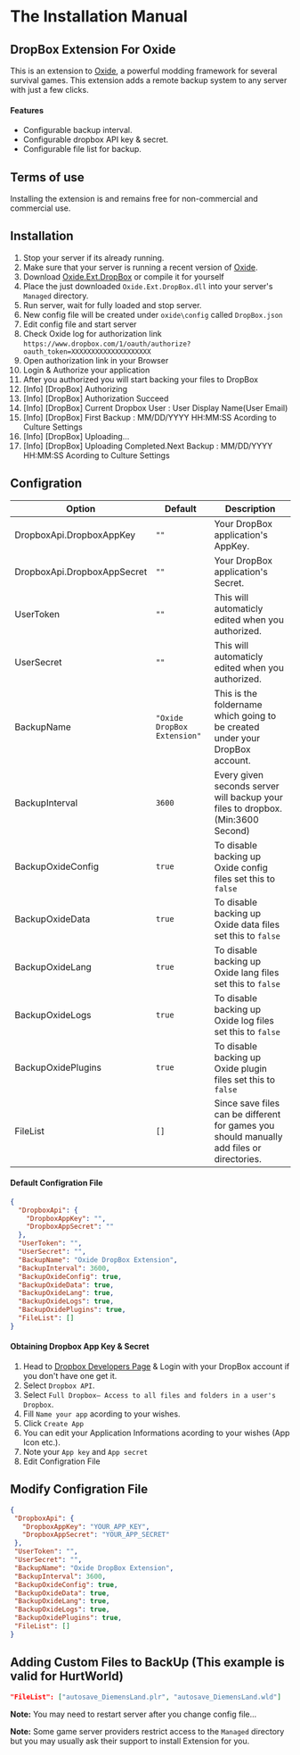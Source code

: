 # The Installation Manual
## DropBox Extension For Oxide
This is an extension to [Oxide](http://www.oxidemod.org), a powerful modding framework for several survival games.
This extension adds a remote backup system to any server with just a few clicks.

#### Features
* Configurable backup interval.
* Configurable dropbox API key & secret.
* Configurable file list for backup.

## Terms of use
Installing the extension is and remains free for non-commercial and commercial use.

## Installation
1. Stop your server if its already running.
2. Make sure that your server is running a recent version of [Oxide](http://www.oxidemod.org/downloads/).
3. Download [Oxide.Ext.DropBox](http://oxidemod.org/extensions/dropbox-extension.1542/) or compile it for yourself
4. Place the just downloaded `Oxide.Ext.DropBox.dll` into your server's `Managed` directory.
5. Run server, wait for fully loaded and stop server.
6. New config file will be created under `oxide\config` called `DropBox.json`
7. Edit config file and start server
8. Check Oxide log for authorization link `https://www.dropbox.com/1/oauth/authorize?oauth_token=XXXXXXXXXXXXXXXXXXXX`
9. Open authorization link in your Browser
10. Login & Authorize your application
11. After you authorized you will start backing your files to DropBox
11. [Info] [DropBox] Authorizing
12. [Info] [DropBox] Authorization Succeed
13. [Info] [DropBox] Current Dropbox User : User Display Name(User Email)
14. [Info] [DropBox] First Backup : MM/DD/YYYY HH:MM:SS Acording to Culture Settings
15. [Info] [DropBox] Uploading...
16. [Info] [DropBox] Uploading Completed.Next Backup : MM/DD/YYYY HH:MM:SS Acording to Culture Settings

## Configration
| Option | Default | Description
|--------|---------|-------------
|DropboxApi.DropboxAppKey|`""`|Your DropBox application's AppKey.
|DropboxApi.DropboxAppSecret|`""`|Your DropBox application's Secret.
|UserToken|`""`|This will automaticly edited when you authorized.
|UserSecret|`""`|This will automaticly edited when you authorized.
|BackupName|`"Oxide DropBox Extension"`|This is the foldername which going to be created under your DropBox account.
|BackupInterval|`3600`|Every given seconds server will backup your files to dropbox. (Min:3600 Second)
|BackupOxideConfig|`true`|To disable backing up Oxide config files set this to `false`
|BackupOxideData|`true`|To disable backing up Oxide data files set this to `false`
|BackupOxideLang|`true`|To disable backing up Oxide lang files set this to `false`
|BackupOxideLogs|`true`|To disable backing up Oxide log files set this to `false`
|BackupOxidePlugins|`true`|To disable backing up Oxide plugin files set this to `false`
|FileList|`[]`|Since save files can be different for games you should manually add files or directories.
#### Default Configration File
```json
{
  "DropboxApi": {
    "DropboxAppKey": "",
    "DropboxAppSecret": ""
  },
  "UserToken": "",
  "UserSecret": "",
  "BackupName": "Oxide DropBox Extension",
  "BackupInterval": 3600,
  "BackupOxideConfig": true,
  "BackupOxideData": true,
  "BackupOxideLang": true,
  "BackupOxideLogs": true,
  "BackupOxidePlugins": true,
  "FileList": []
}
```
#### Obtaining Dropbox App Key & Secret
1. Head to [Dropbox Developers Page](https://www.dropbox.com/developers/apps/create) & Login with your DropBox account if you don't have one get it.
2. Select `Dropbox API`.
3. Select `Full Dropbox– Access to all files and folders in a user's Dropbox`.
4. Fill `Name your app` acording to your wishes.
5. Click `Create App`
6. You can edit your Application Informations acording to your wishes (App Icon etc.).
7. Note your `App key` and `App secret`
8. Edit  Configration File

## Modify  Configration File
 ```json
{
  "DropboxApi": {
    "DropboxAppKey": "YOUR_APP_KEY",
    "DropboxAppSecret": "YOUR_APP_SECRET"
  },
  "UserToken": "",
  "UserSecret": "",
  "BackupName": "Oxide DropBox Extension",
  "BackupInterval": 3600,
  "BackupOxideConfig": true,
  "BackupOxideData": true,
  "BackupOxideLang": true,
  "BackupOxideLogs": true,
  "BackupOxidePlugins": true,
  "FileList": []
}
```
## Adding Custom Files to BackUp (This example is valid for HurtWorld)
```json
"FileList": ["autosave_DiemensLand.plr", "autosave_DiemensLand.wld"]
```
**Note:** You may need to restart server after you change config file...

**Note:** Some game server providers restrict access to the `Managed` directory but you may usually ask their support to install Extension for you.
